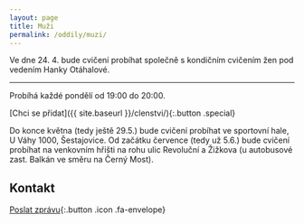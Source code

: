 ```yaml
---
layout: page
title: Muži
permalink: /oddily/muzi/
---
```


Ve dne 24. 4. bude cvičení probíhat společně s kondičním cvičením žen pod vedením Hanky Otáhalové.

---

Probíhá každé pondělí od 19:00 do 20:00.

[Chci se přidat]({{ site.baseurl }}/clenstvi/){:.button .special} 

Do konce května (tedy ještě 29.5.) bude cvičení probíhat ve sportovní hale, U Váhy 1000, Šestajovice. Od začátku července (tedy už 5.6.) bude cvičení probíhat na venkovním hřišti na rohu ulic Revoluční a Žižkova (u autobusové zast. Balkán ve směru na Černý Most).

## Kontakt

[Poslat zprávu](#f){:.button .icon .fa-envelope}

